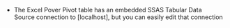 * The Excel Pover Pivot table has an embedded SSAS Tabular Data Source connection to
[localhost], but you can easily edit that connection
